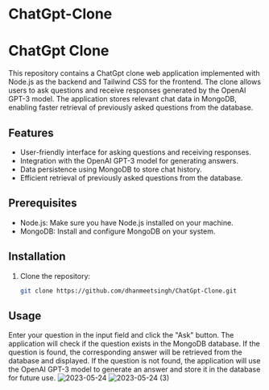 # ChatGpt-Clone
# ChatGpt Clone

This repository contains a ChatGpt clone web application implemented with Node.js as the backend and Tailwind CSS for the frontend. The clone allows users to ask questions and receive responses generated by the OpenAI GPT-3 model. The application stores relevant chat data in MongoDB, enabling faster retrieval of previously asked questions from the database.

## Features

- User-friendly interface for asking questions and receiving responses.
- Integration with the OpenAI GPT-3 model for generating answers.
- Data persistence using MongoDB to store chat history.
- Efficient retrieval of previously asked questions from the database.

## Prerequisites

- Node.js: Make sure you have Node.js installed on your machine.
- MongoDB: Install and configure MongoDB on your system.

## Installation

1. Clone the repository:

   ```bash
   git clone https://github.com/dhanmeetsingh/ChatGpt-Clone.git
## Usage
Enter your question in the input field and click the "Ask" button.
The application will check if the question exists in the MongoDB database.
If the question is found, the corresponding answer will be retrieved from the database and displayed.
If the question is not found, the application will use the OpenAI GPT-3 model to generate an answer and store it in the database for future use.
![2023-05-24](https://github.com/dhanmeetsingh/ChatGpt-Clone/assets/42151190/323787e4-6dbc-42ad-ab86-7950fb1107d2)
![2023-05-24 (3)](https://github.com/dhanmeetsingh/ChatGpt-Clone/assets/42151190/d1501dd6-4894-4490-91ee-5018b4a0504e)
